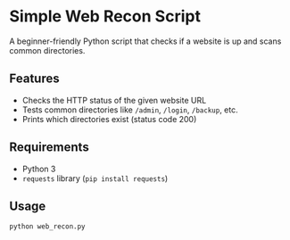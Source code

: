 # Simple Web Recon Script

A beginner-friendly Python script that checks if a website is up and scans common directories.

## Features

- Checks the HTTP status of the given website URL  
- Tests common directories like `/admin`, `/login`, `/backup`, etc.  
- Prints which directories exist (status code 200)

## Requirements

- Python 3  
- `requests` library (`pip install requests`)

## Usage

```bash
python web_recon.py
